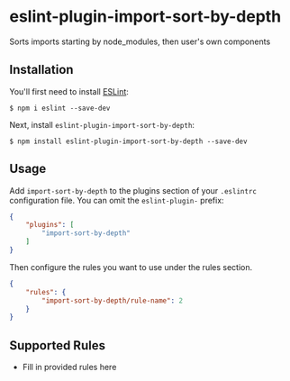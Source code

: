 # eslint-plugin-import-sort-by-depth

Sorts imports starting by node_modules, then user&#39;s own components

## Installation

You'll first need to install [ESLint](http://eslint.org):

```
$ npm i eslint --save-dev
```

Next, install `eslint-plugin-import-sort-by-depth`:

```
$ npm install eslint-plugin-import-sort-by-depth --save-dev
```


## Usage

Add `import-sort-by-depth` to the plugins section of your `.eslintrc` configuration file. You can omit the `eslint-plugin-` prefix:

```json
{
    "plugins": [
        "import-sort-by-depth"
    ]
}
```


Then configure the rules you want to use under the rules section.

```json
{
    "rules": {
        "import-sort-by-depth/rule-name": 2
    }
}
```

## Supported Rules

* Fill in provided rules here





